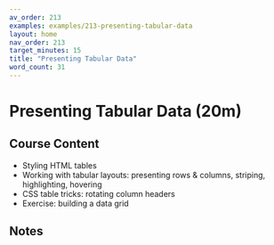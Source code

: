 ```yaml
---
av_order: 213
examples: examples/213-presenting-tabular-data
layout: home
nav_order: 213
target_minutes: 15
title: "Presenting Tabular Data"
word_count: 31
---
```

# Presenting Tabular Data (20m)

## Course Content

- Styling HTML tables
- Working with tabular layouts: presenting rows & columns, striping, highlighting, hovering
- CSS table tricks: rotating column headers
- Exercise: building a data grid

## Notes













